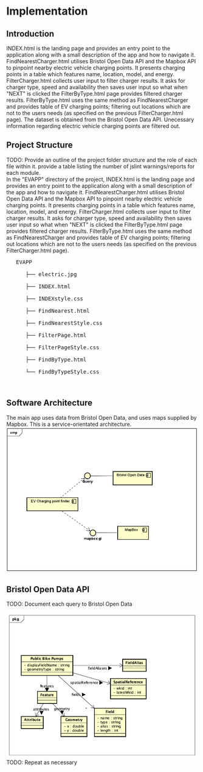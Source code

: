 # Implementation

## Introduction

INDEX.html is the landing page and provides an entry point to the application along with a small description of the app and how to navigate it.
FindNearestCharger.html utilises Bristol Open Data API and the Mapbox API to pinpoint nearby electric vehicle charging points. It presents charging points in a table which features name, location, model, and energy.
FilterCharger.html collects user input to filter charger results. It asks for charger type, speed and availability then saves user input so what when "NEXT" is clicked the FilterByType.html page provides filtered charger results.
FilterByType.html uses the same method as FindNearestCharger and provides table of EV charging points; filtering out locations which are not to the users needs (as specified on the previous FilterCharger.html page).
The dataset is obtained from the Bristol Open Data API. Unecessary information regarding electric vehicle charging points are filtered out.


## Project Structure
TODO: Provide an outline of the project folder structure and the role of each file within it.
provide a table listing the number of jslint warnings/reports for each module.
<br>
In the "EVAPP" directory of the project, INDEX.html is the landing page and provides an entry point to the application along with a small description of the app and how to navigate it.
FindNearestCharger.html utilises Bristol Open Data API and the Mapbox API to pinpoint nearby electric vehicle charging points. It presents charging points in a table which features name, location, model, and energy.
FilterCharger.html collects user input to filter charger results. It asks for charger type, speed and availability then saves user input so what when "NEXT" is clicked the FilterByType.html page provides filtered charger results.
FilterByType.html uses the same method as FindNearestCharger and provides table of EV charging points; filtering out locations which are not to the users needs (as specified on the previous FilterCharger.html page).
<pre>
   EVAPP<br>
      ├── electric.jpg<br>
      ├── INDEX.html<br>
      ├── INDEXstyle.css<br>
      ├── FindNearest.html<br>
      ├── FindNearestStyle.css<br>
      ├── FilterPage.html<br>
      ├── FilterPageStyle.css<br>
      ├── FindByType.html<br>
      └── FindByTypeStyle.css<br>
      
</pre>



## Software Architecture
The main app uses data from Bristol Open Data, and uses maps supplied by Mapbox. This is a service-orientated architecture.
![Insert your component Diagram here](images/EV2.png)

## Bristol Open Data API
TODO: Document each query to Bristol Open Data

![UML Class diagrams representing JSON query results](images/class1.png)
TODO: Repeat as necessary
